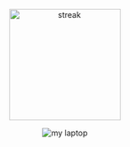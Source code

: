 <p align="center">
    <img width="200" src="https://github-readme-streak-stats.herokuapp.com/?user=algorythmTTV" alt="streak">
</p>
<p align="center">
    <img src="https://img.shields.io/badge/lenovo%20laptop-E2231A?style=for-the-badge&logo=lenovo&logoColor=white" alt="my laptop">
</p>
